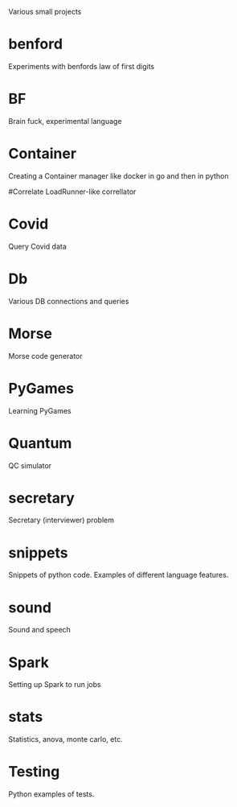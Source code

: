 Various small projects


# benford   
Experiments with benfords law of first digits

# BF        
Brain fuck, experimental language

# Container 
Creating a Container manager like docker in go and then in python

#Correlate 
LoadRunner-like correllator

# Covid
Query Covid data

# Db        
Various DB connections and queries

# Morse     
Morse code generator

# PyGames   
Learning PyGames

# Quantum   
QC simulator

# secretary 
Secretary (interviewer) problem

# snippets  
Snippets of python code. Examples of different language features.

# sound
Sound and speech

# Spark     
Setting up Spark to run jobs

# stats
Statistics, anova, monte carlo, etc.

# Testing   
Python examples of tests.

